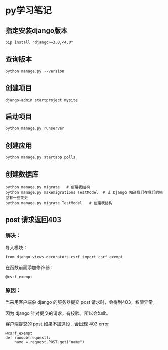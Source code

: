 # py学习笔记
## 指定安装django版本
```
pip install "django>=3.0,<4.0"
```
## 查询版本 
```
python manage.py --version
```
## 创建项目
```
django-admin startproject mysite
```
## 启动项目
```
python manage.py runserver
```
## 创建应用
```
python manage.py startapp polls
```
## 创建数据库
```
python manage.py migrate   # 创建表结构
python manage.py makemigrations TestModel  # 让 Django 知道我们在我们的模型有一些变更
python manage.py migrate TestModel   # 创建表结构
```

## post 请求返回403
### 解决：

导入模块：
```
from django.views.decorators.csrf import csrf_exempt
```
在函数前面添加修饰器：
```
@csrf_exempt
```
### 原因：

当采用客户端象 django 的服务器提交 post 请求时，会得到403，权限异常。

因为 django 针对提交的请求，有校验。所以会如此。

客户端提交的 post 如果不加这段，会出现 403 error
```
@csrf_exempt
def runoob(request):
    name = request.POST.get("name")
```
